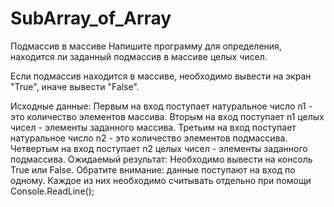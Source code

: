 # SubArray_of_Array

Подмассив в массиве
Напишите программу для определения, находится ли заданный подмассив в массиве целых чисел.

Если подмассив находится в массиве, необходимо вывести на экран "True", иначе вывести "False".

Исходные данные:
Первым на вход поступает натуральное число n1 - это количество элементов массива.
Вторым на вход поступает n1 целых чисел - элементы заданного массива.
Третьим на вход поступает натуральное число n2 - это количество элементов подмассива.
Четвертым на вход поступает n2 целых чисел - элементы заданного подмассива.
Ожидаемый результат:
Необходимо вывести на консоль True или False.
Обратите внимание: данные поступают на вход по одному. Каждое из них необходимо считывать отдельно при помощи Console.ReadLine();
